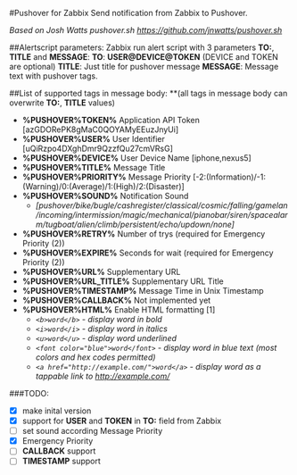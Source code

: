 #Pushover for Zabbix
Send notification from Zabbix to Pushover.

*Based on Josh Watts pushover.sh https://github.com/jnwatts/pushover.sh*

##Alertscript parameters:
Zabbix run alert script with 3 parameters **TO:**, **TITLE** and **MESSAGE**:
**TO**: **USER@DEVICE@TOKEN** (DEVICE and TOKEN are optional)
**TITLE**: Just title for pushover message
**MESSAGE**: Message text with pushover tags.

##List of supported tags in message body: 
**(all tags in message body can overwrite **TO:**, **TITLE** values)
* **%PUSHOVER%TOKEN%**      Application API Token [azGDORePK8gMaC0QOYAMyEEuzJnyUi]
* **%PUSHOVER%USER%**       User Identifier       [uQiRzpo4DXghDmr9QzzfQu27cmVRsG]
* **%PUSHOVER%DEVICE%**     User Device Name      [iphone,nexus5]
* **%PUSHOVER%TITLE%**      Message Title
* **%PUSHOVER%PRIORITY%**   Message Priority      [-2:(Information)/-1:(Warning)/0:(Average)/1:(High)/2:(Disaster)]
* **%PUSHOVER%SOUND%**      Notification Sound
  - *[pushover/bike/bugle/cashregister/classical/cosmic/falling/gamelan/incoming/intermission/magic/mechanical/pianobar/siren/spacealarm/tugboat/alien/climb/persistent/echo/updown/none]*
* **%PUSHOVER%RETRY%**      Number of trys (required for Emergency Priority (2))
* **%PUSHOVER%EXPIRE%**     Seconds for wait (required for Emergency Priority (2))
* **%PUSHOVER%URL%**        Supplementary URL
* **%PUSHOVER%URL_TITLE%**  Supplementary URL Title
* **%PUSHOVER%TIMESTAMP%**  Message Time in Unix Timestamp
* **%PUSHOVER%CALLBACK%**   Not implemented yet
* **%PUSHOVER%HTML%**       Enable HTML formatting [1]
  - *`<b>word</b>` - display word in bold*
  - *`<i>word</i>` - display word in italics*
  - *`<u>word</u>` - display word underlined*
  - *`<font color="blue">word</font>` - display word in blue text (most colors and hex codes permitted)*
  - *`<a href="http://example.com/">word</a>` - display word as a tappable link to http://example.com/*

###TODO:
- [x] make inital version
- [x] support for **USER** and **TOKEN** in **TO:** field from Zabbix
- [ ] set sound according Message Priority
- [x] Emergency Priority
- [ ] **CALLBACK** support
- [ ] **TIMESTAMP** support